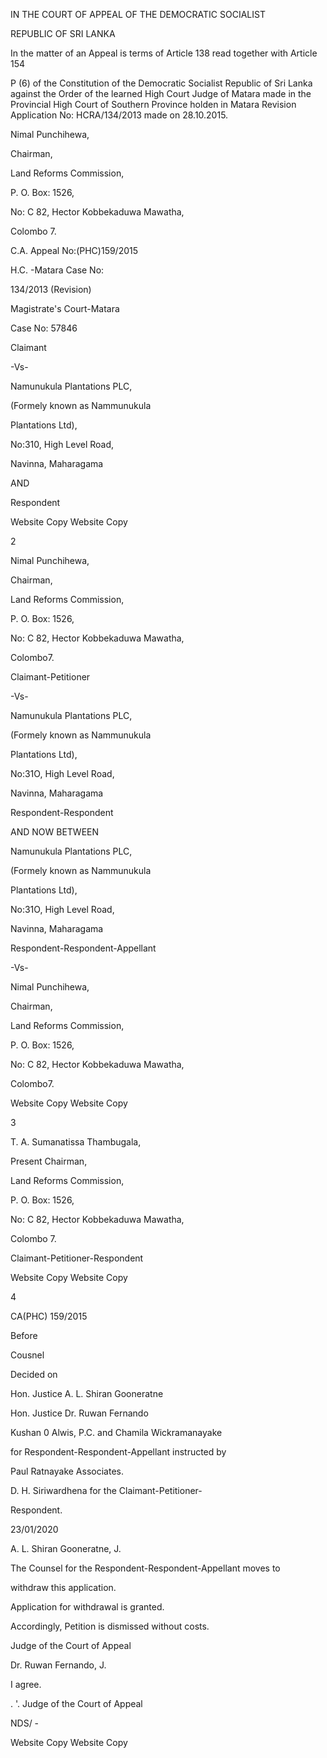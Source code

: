 IN THE COURT OF APPEAL OF THE DEMOCRATIC SOCIALIST

REPUBLIC OF SRI LANKA

In the matter of an Appeal is terms of Article 138 read together with Article 154

P (6) of the Constitution of the Democratic Socialist Republic of Sri Lanka against the Order of the learned High Court Judge of Matara made in the Provincial High Court of Southern Province holden in Matara Revision Application No: HCRA/134/2013 made on 28.10.2015.

Nimal Punchihewa,

Chairman,

Land Reforms Commission,

P. O. Box: 1526,

No: C 82, Hector Kobbekaduwa Mawatha,

Colombo 7.

C.A. Appeal No:(PHC)159/2015

H.C. -Matara Case No:

134/2013 (Revision)

Magistrate's Court-Matara

Case No: 57846

Claimant

-Vs-

Namunukula Plantations PLC,

(Formely known as Nammunukula

Plantations Ltd),

No:310, High Level Road,

Navinna, Maharagama

AND

Respondent

Website Copy Website Copy

2

Nimal Punchihewa,

Chairman,

Land Reforms Commission,

P. O. Box: 1526,

No: C 82, Hector Kobbekaduwa Mawatha,

Colombo7.

Claimant-Petitioner

-Vs-

Namunukula Plantations PLC,

(Formely known as Nammunukula

Plantations Ltd),

No:31O, High Level Road,

Navinna, Maharagama

Respondent-Respondent

AND NOW BETWEEN

Namunukula Plantations PLC,

(Formely known as Nammunukula

Plantations Ltd),

No:31O, High Level Road,

Navinna, Maharagama

Respondent-Respondent-Appellant

-Vs-

Nimal Punchihewa,

Chairman,

Land Reforms Commission,

P. O. Box: 1526,

No: C 82, Hector Kobbekaduwa Mawatha,

Colombo7.

Website Copy Website Copy

3

T. A. Sumanatissa Thambugala,

Present Chairman,

Land Reforms Commission,

P. O. Box: 1526,

No: C 82, Hector Kobbekaduwa Mawatha,

Colombo 7.

Claimant-Petitioner-Respondent

Website Copy Website Copy

4

CA(PHC) 159/2015

Before

Cousnel

Decided on

Hon. Justice A. L. Shiran Gooneratne

Hon. Justice Dr. Ruwan Fernando

Kushan 0 Alwis, P.C. and Chamila Wickramanayake

for Respondent-Respondent-Appellant instructed by

Paul Ratnayake Associates.

D. H. Siriwardhena for the Claimant-Petitioner-

Respondent.

23/01/2020

A. L. Shiran Gooneratne, J.

The Counsel for the Respondent-Respondent-Appellant moves to

withdraw this application.

Application for withdrawal is granted.

Accordingly, Petition is dismissed without costs.

Judge of the Court of Appeal

Dr. Ruwan Fernando, J.

I agree.

. '. Judge of the Court of Appeal

NDS/ -

Website Copy Website Copy